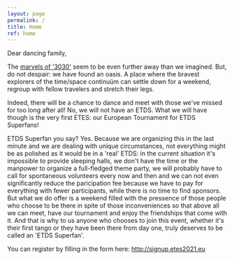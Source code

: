 ```yaml
---
layout: page
permalink: /
title: Home
ref: home
---
```

Dear dancing family,

The [marvels of '3030'](https://fotf3030.nl/) seem to be even further away than we imagined. But, do not despair: we have found an oasis. A place where the bravest explorers of the time/space continuüm can settle down for a weekend, regroup with fellow travelers and stretch their legs.

Indeed, there will be a chance to dance and meet with those we've missed for too long after all! No, we will not have an ETDS. What we will have though is the very first ETES: our European Tournament for ETDS Superfans!

ETDS Superfan you say?
Yes. Because we are organizing this in the last minute and we are dealing with unique circumstances, not everything might be as polished as it would be in a 'real' ETDS: in the current situation it's impossible to provide sleeping halls, we don't have the time or the manpower to organize a full-fledged theme party, we will probably have to call for spontaneous volunteers every now and then and we can not even significantly reduce the paricipation fee because we have to pay for everything with fewer participants, while there is no time to find sponsors. But what we do offer is a weekend filled with the pressence of those people who choose to be there in spite of those inconveniences so that above all we can meet, have our tournament and enjoy the friendships that come with it. And that is why to us anyone who chooses to join this event, whether it's their first tango or they have been there from day one, truly deserves to be called an 'ETDS Superfan'.

You can register by filling in the form here: <http://signup.etes2021.eu>
